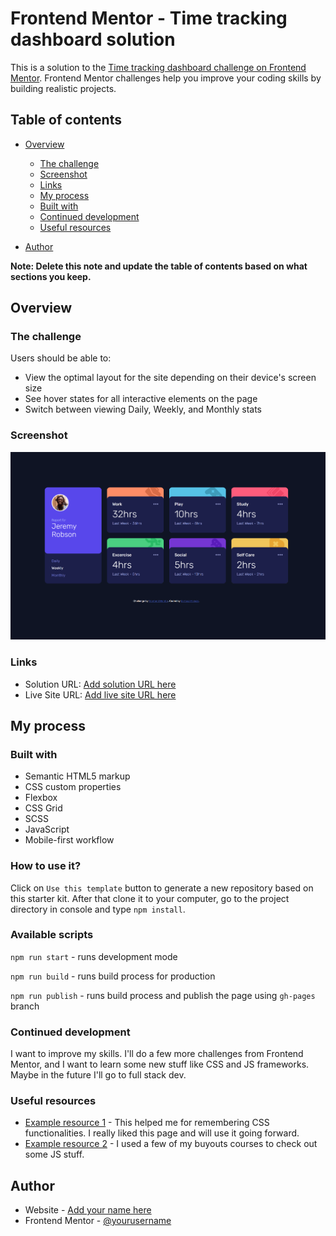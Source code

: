 # Frontend Mentor - Time tracking dashboard solution

This is a solution to the [Time tracking dashboard challenge on Frontend Mentor](https://www.frontendmentor.io/challenges/time-tracking-dashboard-UIQ7167Jw). Frontend Mentor challenges help you improve your coding skills by building realistic projects.

## Table of contents

- [Overview](#overview)

  - [The challenge](#the-challenge)
  - [Screenshot](#screenshot)
  - [Links](#links)
  - [My process](#my-process)
  - [Built with](#built-with)
  - [Continued development](#continued-development)
  - [Useful resources](#useful-resources)

- [Author](#author)

**Note: Delete this note and update the table of contents based on what sections you keep.**

## Overview

### The challenge

Users should be able to:

- View the optimal layout for the site depending on their device's screen size
- See hover states for all interactive elements on the page
- Switch between viewing Daily, Weekly, and Monthly stats

### Screenshot

![Screenshot of my the Time tracking dashboard coding challenge](./design/ss.png)

### Links

- Solution URL: [Add solution URL here](https://your-solution-url.com)
- Live Site URL: [Add live site URL here](https://bartosz-malecki.github.io/time-tracking-dashboard-challenge/)

## My process

### Built with

- Semantic HTML5 markup
- CSS custom properties
- Flexbox
- CSS Grid
- SCSS
- JavaScript
- Mobile-first workflow

### How to use it?

Click on `Use this template` button to generate a new repository based on this starter kit. After that clone it to your computer, go to the project directory in console and type `npm install`.

### Available scripts

`npm run start` - runs development mode

`npm run build` - runs build process for production

`npm run publish` - runs build process and publish the page using `gh-pages` branch

### Continued development

I want to improve my skills. I'll do a few more challenges from Frontend Mentor, and I want to learn some new stuff like CSS and JS frameworks. Maybe in the future I'll go to full stack dev.

### Useful resources

- [Example resource 1](https://css-tricks.com) - This helped me for remembering CSS functionalities. I really liked this page and will use it going forward.
- [Example resource 2](https://udemy.com) - I used a few of my buyouts courses to check out some JS stuff.

## Author

- Website - [Add your name here](https://github.com/bartosz-malecki)
- Frontend Mentor - [@yourusername](https://www.frontendmentor.io/profile/yourusername)
